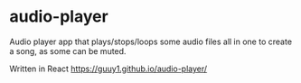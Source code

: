 # audio-player

Audio player app that plays/stops/loops some audio files all in one to create a song, as some can be muted.

Written in React https://guuy1.github.io/audio-player/
